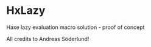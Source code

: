 HxLazy
======

Haxe lazy evaluation macro solution - proof of concept

All credits to Andreas Söderlund!
